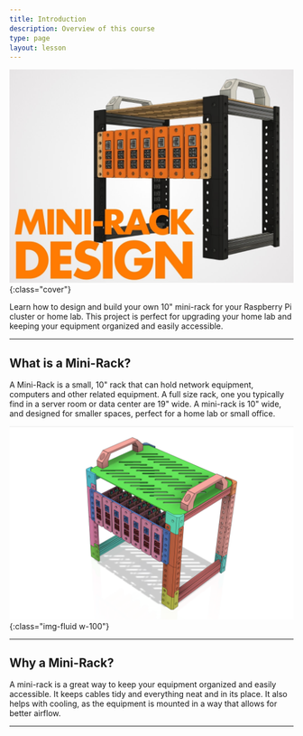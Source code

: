 ```yaml
---
title: Introduction
description: Overview of this course
type: page
layout: lesson
---
```


![Mini-Rack](assets/cover.jpg){:class="cover"}

Learn how to design and build your own 10" mini-rack for your Raspberry Pi cluster or home lab. This project is perfect for upgrading your home lab and keeping your equipment organized and easily accessible.

---

## What is a Mini-Rack?

A Mini-Rack is a small, 10" rack that can hold network equipment, computers and other related equipment. A full size rack, one you typically find in a server room or data center are 19" wide. A mini-rack is 10" wide, and designed for smaller spaces, perfect for a home lab or small office.

![Mini-Rack](assets/minirack.png){:class="img-fluid w-100"}

---

## Why a Mini-Rack?

A mini-rack is a great way to keep your equipment organized and easily accessible. It keeps cables tidy and everything neat and in its place. It also helps with cooling, as the equipment is mounted in a way that allows for better airflow.

---

